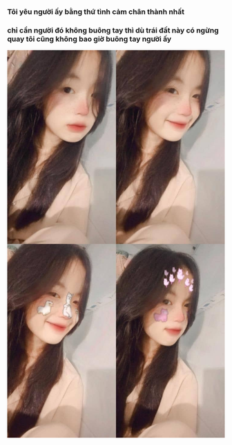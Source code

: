### Tôi yêu người ấy bằng thứ tình cảm chân thành nhất
### chỉ cần người đó không buông tay thì dù trái đất này có ngừng quay tôi cũng không bao giờ buông tay người ấy


![cover picture](/img/totinh2021-part2.jpg)
